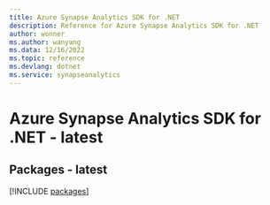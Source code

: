 ```yaml
---
title: Azure Synapse Analytics SDK for .NET
description: Reference for Azure Synapse Analytics SDK for .NET
author: wonner
ms.author: wanyang
ms.data: 12/16/2022
ms.topic: reference
ms.devlang: dotnet
ms.service: synapseanalytics
---
```

# Azure Synapse Analytics SDK for .NET - latest
## Packages - latest
[!INCLUDE [packages](synapse-analytics-index.md)]
